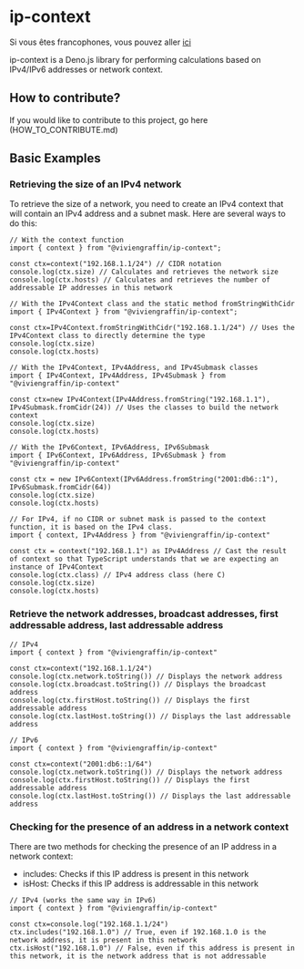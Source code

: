 # ip-context

Si vous êtes francophones, vous pouvez aller [ici](LISEZ_MOI.md)

ip-context is a Deno.js library for performing calculations based on IPv4/IPv6 addresses or network context.

## How to contribute?

If you would like to contribute to this project, go here (HOW_TO_CONTRIBUTE.md)

## Basic Examples

### Retrieving the size of an IPv4 network

To retrieve the size of a network, you need to create an IPv4 context that
will contain an IPv4 address and a subnet mask. Here are several ways to do this:

```
// With the context function
import { context } from "@viviengraffin/ip-context";

const ctx=context("192.168.1.1/24") // CIDR notation
console.log(ctx.size) // Calculates and retrieves the network size
console.log(ctx.hosts) // Calculates and retrieves the number of addressable IP addresses in this network

// With the IPv4Context class and the static method fromStringWithCidr
import { IPv4Context } from "@viviengraffin/ip-context";

const ctx=IPv4Context.fromStringWithCidr("192.168.1.1/24") // Uses the IPv4Context class to directly determine the type
console.log(ctx.size)
console.log(ctx.hosts)

// With the IPv4Context, IPv4Address, and IPv4Submask classes
import { IPv4Context, IPv4Address, IPv4Submask } from "@viviengraffin/ip-context"

const ctx=new IPv4Context(IPv4Address.fromString("192.168.1.1"), IPv4Submask.fromCidr(24)) // Uses the classes to build the network context
console.log(ctx.size)
console.log(ctx.hosts)

// With the IPv6Context, IPv6Address, IPv6Submask
import { IPv6Context, IPv6Address, IPv6Submask } from "@viviengraffin/ip-context"

const ctx = new IPv6Context(IPv6Address.fromString("2001:db6::1"), IPv6Submask.fromCidr(64))
console.log(ctx.size)
console.log(ctx.hosts)

// For IPv4, if no CIDR or subnet mask is passed to the context function, it is based on the IPv4 class.
import { context, IPv4Address } from "@viviengraffin/ip-context"

const ctx = context("192.168.1.1") as IPv4Address // Cast the result of context so that TypeScript understands that we are expecting an instance of IPv4Context
console.log(ctx.class) // IPv4 address class (here C)
console.log(ctx.size)
console.log(ctx.hosts)
```

### Retrieve the network addresses, broadcast addresses, first addressable address, last addressable address

```
// IPv4
import { context } from "@viviengraffin/ip-context"

const ctx=context("192.168.1.1/24")
console.log(ctx.network.toString()) // Displays the network address
console.log(ctx.broadcast.toString()) // Displays the broadcast address
console.log(ctx.firstHost.toString()) // Displays the first addressable address
console.log(ctx.lastHost.toString()) // Displays the last addressable address

// IPv6
import { context } from "@viviengraffin/ip-context"

const ctx=context("2001:db6::1/64")
console.log(ctx.network.toString()) // Displays the network address
console.log(ctx.firstHost.toString()) // Displays the first addressable address
console.log(ctx.lastHost.toString()) // Displays the last addressable address
```

### Checking for the presence of an address in a network context

There are two methods for checking the presence of an IP address in a network context:

- includes: Checks if this IP address is present in this network
- isHost: Checks if this IP address is addressable in this network

```
// IPv4 (works the same way in IPv6)
import { context } from "@viviengraffin/ip-context"

const ctx=console.log("192.168.1.1/24")
ctx.includes("192.168.1.0") // True, even if 192.168.1.0 is the network address, it is present in this network
ctx.isHost("192.168.1.0") // False, even if this address is present in this network, it is the network address that is not addressable
```